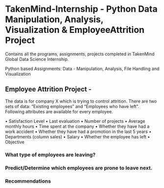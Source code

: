 # TakenMind-Internship - Python Data Manipulation, Analysis, Visualization & EmployeeAttrition Project

Contains all the programs, assignments, projects completed in TakenMind Global Data Science Internship.

Python based Assignments: Data - Manipulation, Analysis, File Handling and Visualization 

## Employee Attrition Project - 

The data is for company X which is trying to control attrition. There are two sets of data: “Existing employees” and “Employees who have left”. Following attributes are available for every employee.

•	Satisfaction Level
•	Last evaluation
•	Number of projects
•	Average monthly hours
•	Time spent at the company
•	Whether they have had a work accident
•	Whether they have had a promotion in the last 5 years
•	Departments (column sales)
•	Salary
•	Whether the employee has left
•	Objective

### What type of employees are leaving?
### Predict/Determine which employees are prone to leave next.
### Recommendations

